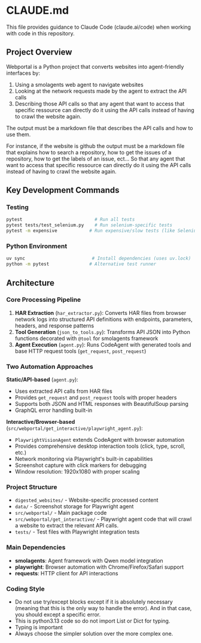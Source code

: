 # CLAUDE.md

This file provides guidance to Claude Code (claude.ai/code) when working with code in this repository.

## Project Overview

Webportal is a Python project that converts websites into agent-friendly interfaces by:
1. Using a smolagents web agent to navigate websites
2. Looking at the network requests made by the agent to extract the API calls
3. Describing those API calls so that any agent that want to access that specific ressource can directly do it using the API calls instead of having to crawl the website again.

The output must be a markdown file that describes the API calls and how to use them. 

For instance, if the website is github the output must be a markdown file that explains how to search a repository, how to get the issues of a repository, how to get the labels of an issue, ect... So that any agent that want to access that specific ressource can directly do it using the API calls instead of having to crawl the website again.

## Key Development Commands

### Testing
```bash
pytest                           # Run all tests
pytest tests/test_selenium.py    # Run selenium-specific tests
pytest -m expensive            # Run expensive/slow tests (like Selenium)
```

### Python Environment
```bash
uv sync                         # Install dependencies (uses uv.lock)
python -m pytest               # Alternative test runner
```


## Architecture

### Core Processing Pipeline
1. **HAR Extraction** (`har_extractor.py`): Converts HAR files from browser network logs into structured API definitions with endpoints, parameters, headers, and response patterns
2. **Tool Generation** (`json_to_tools.py`): Transforms API JSON into Python functions decorated with `@tool` for smolagents framework
3. **Agent Execution** (`agent.py`): Runs CodeAgent with generated tools and base HTTP request tools (`get_request`, `post_request`)

### Two Automation Approaches

**Static/API-based** (`agent.py`):
- Uses extracted API calls from HAR files
- Provides `get_request` and `post_request` tools with proper headers
- Supports both JSON and HTML responses with BeautifulSoup parsing
- GraphQL error handling built-in

**Interactive/Browser-based** (`src/webportal/get_interactive/playwright_agent.py`):
- `PlaywrightVisionAgent` extends CodeAgent with browser automation
- Provides comprehensive desktop interaction tools (click, type, scroll, etc.)
- Network monitoring via Playwright's built-in capabilities
- Screenshot capture with click markers for debugging
- Window resolution: 1920x1080 with proper scaling

### Project Structure
- `digested_websites/` - Website-specific processed content
- `data/` - Screenshot storage for Playwright agent
- `src/webportal/` - Main package code
- `src/webportal/get_interactive/` - Playwright agent code that will crawl a website to extract the relevant API calls. 
- `tests/` - Test files with Playwright integration tests

### Main Dependencies
- **smolagents**: Agent framework with Qwen model integration
- **playwright**: Browser automation with Chrome/Firefox/Safari support
- **requests**: HTTP client for API interactions

### Coding Style
- Do not use try/except blocks except if it is absolutely necessary (meaning that this is the only way to handle the error). And in that case, you should except a specific error.
- This is python3.13 code so do not import List or Dict for typing. 
- Typing is important
- Always choose the simpler solution over the more complex one. 
